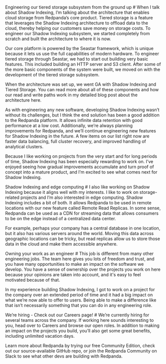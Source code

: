 Engineering our tiered storage subsystem from the ground up #
When I talk about Shadow Indexing, I’m talking about the architecture that enables cloud storage from Redpanda’s core product. Tiered storage is a feature that leverages the  Shadow Indexing architecture to offload data to the cloud, thereby helping our customers save money on storage costs. To engineer our Shadow Indexing subsystem, we started completely from scratch and built the architecture to where it is now.


Our core platform is powered by the Seastar framework, which is unique because it lets us use the full capabilities of modern hardware. To engineer tiered storage through Seastar, we had to start out building very basic features. This included building an HTTP server and S3 client. After some of the more basic components of the system were built, we moved on with the development of the tiered storage subsystem.

When the architecture was set up, we went GA with Shadow Indexing and Tiered Storage. You can read more about all of these components and how our read and write paths work in my detailed blog post about the architecture here.

As with engineering any new software, developing Shadow Indexing wasn’t without its challenges, but I think the end solution has been a good addition to the Redpanda platform. It allows infinite data retention with good performance at a low cost. Additionally, we’re always planning improvements for Redpanda, and we’ll continue engineering new features for Shadow Indexing in the future. A few items on our list right now are faster data balancing, full cluster recovery, and improved handling of analytical clusters.  

Because I like working on projects from the very start and for long periods of time, Shadow Indexing has been especially rewarding to work on. I’ve enjoyed seeing how gradual improvements accumulate and turn proof of concept into a mature product, and I’m excited to see what comes next for Shadow Indexing.

Shadow Indexing and edge computing #
I also like working on Shadow Indexing because it aligns well with my interests. I like to work on storage-related projects and I’m also interested in edge computing. Shadow Indexing includes a bit of both. It allows Redpanda to be used in remote locations with our new feature called Remote Read Replicas. In some sense, Redpanda can be used as a CDN for streaming data that allows consumers to be on the edge instead of a centralized data center.

For example, perhaps your company has a central database in one location, but it also has various servers around the world. Moving this data across geographic locations can be tricky, but read replicas allow us to store those data in the cloud and make them accessible anywhere.

Owning your work as an engineer #
This job is different from many other engineering jobs. The team here gives you lots of freedom and trust, and you have many opportunities to make an impact on the software we develop. You have a sense of ownership over the projects you work on here because your opinions are taken into account, and it's easy to feel motivated because of that.

In my experience building Shadow Indexing, I got to work on a project for the company over an extended period of time and it had a big impact on what we’re now able to offer to users. Being able to make a difference like that isn’t necessarily something that you can do in any engineering role.

We’re hiring - Check out our Careers page! #
We’re currently hiring for several teams across the company. If working here sounds interesting to you, head over to Careers and browse our open roles. In addition to making an impact on the projects you build, you’ll also get some great benefits, including unlimited vacation days.

Learn more about Redpanda by trying our free Community Edition, check out our source-available GitHub repo, or join the Redpanda Community on Slack to see what other devs are building with Redpanda.

‍